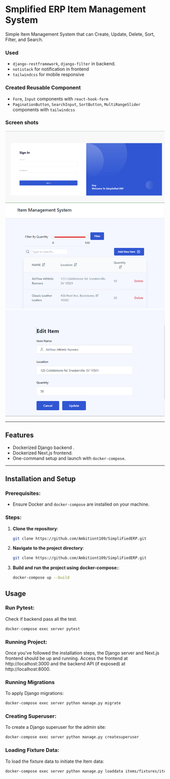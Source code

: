 # Smplified ERP Item Management System

Simple Item Management System that can Create, Update, Delete, Sort, Filter, and Search.
### Used
- `django-restframework`, `django-filter` in backend. 
- `notistack` for notification in frontend
- `tailwindcss` for mobile responsive
### Created Reusable Component
- `Form`, `Input` components with `react-hook-form`
- `PaginationButton`, `SearchInput`, `SortButton`, `MultiRangeSlider` components with `tailwindcss`
### Screen shots
![SignIn](https://raw.githubusercontent.com/Ambitiont109/SimpliFiedERP/master/screenshots/login.png)
![List](https://raw.githubusercontent.com/Ambitiont109/SimpliFiedERP/master/screenshots/list.png)
![Edit](https://raw.githubusercontent.com/Ambitiont109/SimpliFiedERP/master/screenshots/edit.png)

---

## Features

- Dockerized Django backend .
- Dockerized Next.js frontend.
- One-command setup and launch with `docker-compose`.

---

## Installation and Setup

### Prerequisites:

- Ensure Docker and `docker-compose` are installed on your machine.

### Steps:

1. **Clone the repository**:
   ```bash
   git clone https://github.com/Ambitiont109/SimpliFiedERP.git
2. **Navigate to the project directory**:
   ```bash
   git clone https://github.com/Ambitiont109/SimpliFiedERP.git
3. **Build and run the project using docker-compose:**:
   ```bash
   docker-compose up --build

## Usage
### Run Pytest:
Check if backend pass all the test.
```bash
docker-compose exec server pytest
```

### Running Project:
Once you've followed the installation steps, the Django server and Next.js frontend should be up and running. Access the frontend at http://localhost:3000 and the backend API (if exposed) at http://localhost:8000.

### Running Migrations
To apply Django migrations:
```bash
docker-compose exec server python manage.py migrate
```

### Creating Superuser:
To create a Django superuser for the admin site:
```bash
docker-compose exec server python manage.py createsuperuser
```

### Loading Fixture Data:
To load the fixture data to initiate the Item data:
```bash
docker-compose exec server python manage.py loaddata items/fixtures/item_model_fixture.json
```